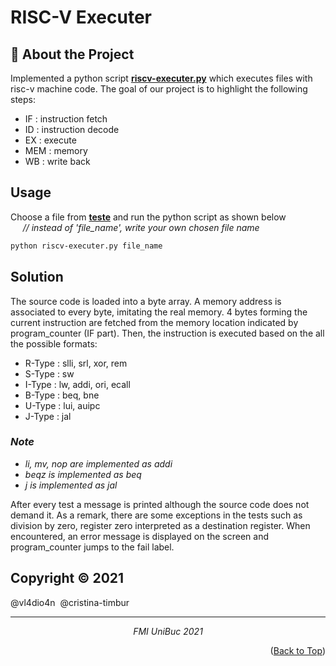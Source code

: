 # RISC-V Executer 

## 🥇 About the Project

Implemented a python script <a href="riscv-executer.py">**riscv-executer.py**</a>   which executes files with risc-v machine code. The goal of our project is to highlight the following steps:  
- IF : instruction fetch  
- ID : instruction decode  
- EX : execute  
- MEM : memory  
- WB  : write back  
    

## Usage

Choose a file from <a href="teste">**teste**</a> and run the python script as shown below    
  *&nbsp;&nbsp;&nbsp;&nbsp; // instead of 'file_name', write your own chosen file name*
```bash
python riscv-executer.py file_name
```

## Solution

The source code is loaded into a byte array. A memory address is associated to every byte, imitating
the real memory. 4 bytes forming the current instruction are fetched from the memory location indicated by program_counter (IF part).
Then, the instruction is executed based on the all the possible formats:   

- R-Type : slli, srl, xor, rem  
- S-Type : sw  
- I-Type : lw, addi, ori, ecall  
- B-Type : beq, bne  
- U-Type : lui, auipc  
- J-Type : jal  


### _Note_
 
- _li, mv, nop are implemented as addi_
- _beqz is implemented as beq_
- _j is implemented as jal_
 

After every test a message is printed although the source code does not demand it.
As a remark, there are some exceptions in the tests such as division by zero, register zero interpreted as a destination register.
When encountered, an error message is displayed on the screen and program_counter jumps to the fail label.  






## Copyright © 2021

@vl4dio4n &nbsp;@cristina-timbur 

***
*<p align="center"><a>FMI UniBuc 2021</a></p>* 

<p align="right">(<a href="#top">Back to Top</a>)</p>
